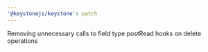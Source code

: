 ```yaml
---
'@keystonejs/keystone': patch
---
```


Removing unnecessary calls to field type postRead hooks on delete operations
